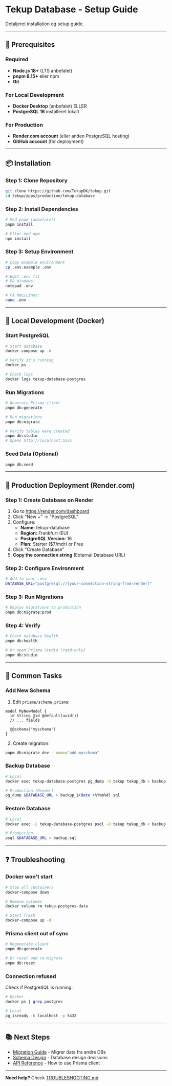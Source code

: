 # Tekup Database - Setup Guide

Detaljeret installation og setup guide.

---

## 🎯 Prerequisites

### Required
- **Node.js 18+** (LTS anbefalet)
- **pnpm 8.15+** eller npm
- **Git**

### For Local Development
- **Docker Desktop** (anbefalet) ELLER
- **PostgreSQL 16** installeret lokalt

### For Production
- **Render.com account** (eller anden PostgreSQL hosting)
- **GitHub account** (for deployment)

---

## 📦 Installation

### Step 1: Clone Repository

```bash
git clone https://github.com/TekupDK/tekup.git
cd tekup/apps/production/tekup-database
```

### Step 2: Install Dependencies

```bash
# Med pnpm (anbefalet)
pnpm install

# Eller med npm
npm install
```

### Step 3: Setup Environment

```bash
# Copy example environment
cp .env.example .env

# Edit .env fil
# På Windows:
notepad .env

# På Mac/Linux:
nano .env
```

---

## 🐳 Local Development (Docker)

### Start PostgreSQL

```bash
# Start database
docker-compose up -d

# Verify it's running
docker ps

# Check logs
docker logs tekup-database-postgres
```

### Run Migrations

```bash
# Generate Prisma client
pnpm db:generate

# Run migrations
pnpm db:migrate

# Verify tables were created
pnpm db:studio
# Opens http://localhost:5555
```

### Seed Data (Optional)

```bash
pnpm db:seed
```

---

## 🚀 Production Deployment (Render.com)

### Step 1: Create Database on Render

1. Go to https://render.com/dashboard
2. Click "New +" → "PostgreSQL"
3. Configure:
   - **Name:** tekup-database
   - **Region:** Frankfurt (EU)
   - **PostgreSQL Version:** 16
   - **Plan:** Starter ($7/mdr) or Free
4. Click "Create Database"
5. **Copy the connection string** (External Database URL)

### Step 2: Configure Environment

```bash
# Add to your .env
DATABASE_URL="postgresql://[your-connection-string-from-render]"
```

### Step 3: Run Migrations

```bash
# Deploy migrations to production
pnpm db:migrate:prod
```

### Step 4: Verify

```bash
# Check database health
pnpm db:health

# Or open Prisma Studio (read-only)
pnpm db:studio
```

---

## 🔧 Common Tasks

### Add New Schema

1. Edit `prisma/schema.prisma`:
```prisma
model MyNewModel {
  id String @id @default(uuid())
  // ... fields
  
  @@schema("myschema")
}
```

2. Create migration:
```bash
pnpm db:migrate dev --name="add_myschema"
```

### Backup Database

```bash
# Local
docker exec tekup-database-postgres pg_dump -U tekup tekup_db > backup.sql

# Production (Render)
pg_dump $DATABASE_URL > backup_$(date +%Y%m%d).sql
```

### Restore Database

```bash
# Local
docker exec -i tekup-database-postgres psql -U tekup tekup_db < backup.sql

# Production
psql $DATABASE_URL < backup.sql
```

---

## ❓ Troubleshooting

### Docker won't start

```bash
# Stop all containers
docker-compose down

# Remove volumes
docker volume rm tekup-postgres-data

# Start fresh
docker-compose up -d
```

### Prisma client out of sync

```bash
# Regenerate client
pnpm db:generate

# Or reset and re-migrate
pnpm db:reset
```

### Connection refused

Check if PostgreSQL is running:
```bash
# Docker
docker ps | grep postgres

# Local
pg_isready -h localhost -p 5432
```

---

## 📚 Next Steps

- [Migration Guide](./MIGRATION_GUIDE.md) - Migrer data fra andre DBs
- [Schema Design](./SCHEMA_DESIGN.md) - Database design decisions
- [API Reference](./API_REFERENCE.md) - How to use Prisma client

---

**Need help?** Check [TROUBLESHOOTING.md](./TROUBLESHOOTING.md)
